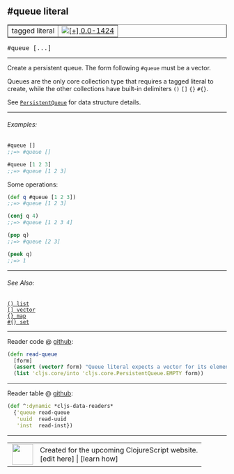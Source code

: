 ## #queue literal



 <table border="1">
<tr>
<td>tagged literal</td>
<td><a href="https://github.com/cljsinfo/cljs-api-docs/tree/0.0-1424"><img valign="middle" alt="[+] 0.0-1424" title="Added in 0.0-1424" src="https://img.shields.io/badge/+-0.0--1424-lightgrey.svg"></a> </td>
</tr>
</table>

<samp>#queue \[...\]</samp><br>

---


Create a persistent queue. The form following `#queue` must be a vector.

Queues are the only core collection type that requires a tagged literal to
create, while the other collections have built-in delimiters `()` `[]` `{}` `#{}`.

See [`PersistentQueue`][doc:cljs.core/PersistentQueue] for data structure details.

[doc:cljs.core/PersistentQueue]:../cljs.core/PersistentQueue.md

---

###### Examples:

```clj
#queue []
;;=> #queue []

#queue [1 2 3]
;;=> #queue [1 2 3]
```

Some operations:

```clj
(def q #queue [1 2 3])
;;=> #queue [1 2 3]

(conj q 4)
;;=> #queue [1 2 3 4]

(pop q)
;;=> #queue [2 3]

(peek q)
;;=> 1
```



---

###### See Also:

[`() list`](../syntax/list.md)<br>
[`[] vector`](../syntax/vector.md)<br>
[`{} map`](../syntax/map.md)<br>
[`#{} set`](../syntax/set.md)<br>

---





Reader code @ [github](https://github.com/clojure/clojurescript/blob/r2027/src/clj/cljs/tagged_literals.clj#L4-L7):

```clj
(defn read-queue
  [form]
  (assert (vector? form) "Queue literal expects a vector for its elements.")
  (list 'cljs.core/into 'cljs.core.PersistentQueue.EMPTY form))
```

<!--
Repo - tag - source tree - lines:

 <pre>
clojurescript @ r2027
└── src
    └── clj
        └── cljs
            └── <ins>[tagged_literals.clj:4-7](https://github.com/clojure/clojurescript/blob/r2027/src/clj/cljs/tagged_literals.clj#L4-L7)</ins>
</pre>
-->

---
Reader table @ [github](https://github.com/clojure/clojurescript/blob/r2027/src/clj/cljs/tagged_literals.clj#L27-L30):

```clj
(def ^:dynamic *cljs-data-readers*
  {'queue read-queue
   'uuid  read-uuid
   'inst  read-inst})
```

<!--
Repo - tag - source tree - lines:

 <pre>
clojurescript @ r2027
└── src
    └── clj
        └── cljs
            └── <ins>[tagged_literals.clj:27-30](https://github.com/clojure/clojurescript/blob/r2027/src/clj/cljs/tagged_literals.clj#L27-L30)</ins>
</pre>
-->

---



 <table>
<tr><td>
<img valign="middle" align="right" width="48px" src="http://i.imgur.com/Hi20huC.png">
</td><td>
Created for the upcoming ClojureScript website.<br>
[edit here] | [learn how]
</td></tr></table>

[edit here]:https://github.com/cljsinfo/cljs-api-docs/blob/master/cljsdoc/syntax/queue-literal.cljsdoc
[learn how]:https://github.com/cljsinfo/cljs-api-docs/wiki/cljsdoc-files

<!--

This information was too distracting to show to readers, but I'll leave it
commented here since it is helpful to:

- pretty-print the data used to generate this document
- and show how to retrieve that data



The API data for this symbol:

```clj
{:description "Create a persistent queue. The form following `#queue` must be a vector.\n\nQueues are the only core collection type that requires a tagged literal to\ncreate, while the other collections have built-in delimiters `()` `[]` `{}` `#{}`.\n\nSee [doc:cljs.core/PersistentQueue] for data structure details.",
 :ns "syntax",
 :name "queue-literal",
 :history [["+" "0.0-1424"]],
 :type "tagged literal",
 :related ["syntax/list" "syntax/vector" "syntax/map" "syntax/set"],
 :full-name-encode "syntax/queue-literal",
 :extra-sources ({:code "(defn read-queue\n  [form]\n  (assert (vector? form) \"Queue literal expects a vector for its elements.\")\n  (list 'cljs.core/into 'cljs.core.PersistentQueue.EMPTY form))",
                  :title "Reader code",
                  :repo "clojurescript",
                  :tag "r2027",
                  :filename "src/clj/cljs/tagged_literals.clj",
                  :lines [4 7]}
                 {:code "(def ^:dynamic *cljs-data-readers*\n  {'queue read-queue\n   'uuid  read-uuid\n   'inst  read-inst})",
                  :title "Reader table",
                  :repo "clojurescript",
                  :tag "r2027",
                  :filename "src/clj/cljs/tagged_literals.clj",
                  :lines [27 30]}),
 :usage ["#queue [...]"],
 :examples [{:id "f81c50",
             :content "```clj\n#queue []\n;;=> #queue []\n\n#queue [1 2 3]\n;;=> #queue [1 2 3]\n```\n\nSome operations:\n\n```clj\n(def q #queue [1 2 3])\n;;=> #queue [1 2 3]\n\n(conj q 4)\n;;=> #queue [1 2 3 4]\n\n(pop q)\n;;=> #queue [2 3]\n\n(peek q)\n;;=> 1\n```"}],
 :full-name "syntax/queue-literal",
 :display "#queue literal"}

```

Retrieve the API data for this symbol:

```clj
;; from Clojure REPL
(require '[clojure.edn :as edn])
(-> (slurp "https://raw.githubusercontent.com/cljsinfo/cljs-api-docs/catalog/cljs-api.edn")
    (edn/read-string)
    (get-in [:symbols "syntax/queue-literal"]))
```

-->
